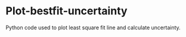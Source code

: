 # Plot-bestfit-uncertainty
Python code used to plot least square fit line and calculate uncertainty.

